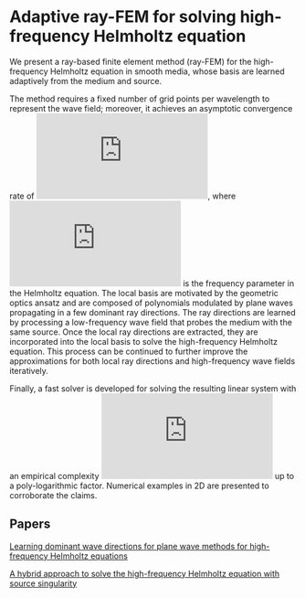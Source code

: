 # Adaptive ray-FEM for solving high-frequency Helmholtz equation


We present a ray-based finite element method (ray-FEM) for the high-frequency Helmholtz equation in smooth media, whose basis are learned adaptively from the medium and source. 

The method requires a fixed number of grid points per wavelength to represent the wave field; moreover, it achieves an asymptotic convergence rate of  ![eq1](https://latex.codecogs.com/gif.latex?%5Cmathcal%7BO%7D%28%5Comega%5E%7B-%5Cfrac%7B1%7D%7B2%7D%7D%29), where ![eq2](https://latex.codecogs.com/gif.latex?%5Comega) is the frequency parameter in the Helmholtz equation. The local basis are motivated by the geometric optics ansatz and are composed of polynomials modulated by plane waves propagating in a few dominant ray directions. The ray directions are learned by processing a low-frequency wave field that probes the medium with the same source. Once the local ray directions are extracted, they are incorporated into the local basis to solve the high-frequency Helmholtz equation. This process can be continued to further improve the approximations for both local ray directions and high-frequency wave fields iteratively. 

Finally, a fast solver is developed for solving the resulting linear system with an empirical complexity ![eq3](https://latex.codecogs.com/gif.latex?%5Cmathcal%7BO%7D%28%5Comega%5Ed%29) up to a poly-logarithmic factor. Numerical examples in 2D are presented to corroborate the claims.

## Papers

[Learning dominant wave directions for plane wave methods for high-frequency Helmholtz equations](https://link.springer.com/content/pdf/10.1186%2Fs40687-017-0098-9.pdf)

[A hybrid approach to solve the high-frequency Helmholtz equation with source singularity](https://arxiv.org/pdf/1710.02307.pdf)
